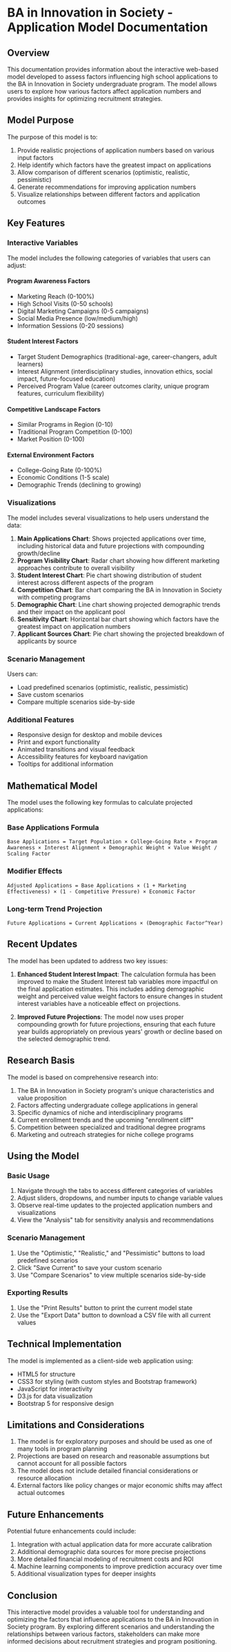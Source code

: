 # BA in Innovation in Society - Application Model Documentation

## Overview

This documentation provides information about the interactive web-based model developed to assess factors influencing high school applications to the BA in Innovation in Society undergraduate program. The model allows users to explore how various factors affect application numbers and provides insights for optimizing recruitment strategies.

## Model Purpose

The purpose of this model is to:

1. Provide realistic projections of application numbers based on various input factors
2. Help identify which factors have the greatest impact on applications
3. Allow comparison of different scenarios (optimistic, realistic, pessimistic)
4. Generate recommendations for improving application numbers
5. Visualize relationships between different factors and application outcomes

## Key Features

### Interactive Variables

The model includes the following categories of variables that users can adjust:

#### Program Awareness Factors
- Marketing Reach (0-100%)
- High School Visits (0-50 schools)
- Digital Marketing Campaigns (0-5 campaigns)
- Social Media Presence (low/medium/high)
- Information Sessions (0-20 sessions)

#### Student Interest Factors
- Target Student Demographics (traditional-age, career-changers, adult learners)
- Interest Alignment (interdisciplinary studies, innovation ethics, social impact, future-focused education)
- Perceived Program Value (career outcomes clarity, unique program features, curriculum flexibility)

#### Competitive Landscape Factors
- Similar Programs in Region (0-10)
- Traditional Program Competition (0-100)
- Market Position (0-100)

#### External Environment Factors
- College-Going Rate (0-100%)
- Economic Conditions (1-5 scale)
- Demographic Trends (declining to growing)

### Visualizations

The model includes several visualizations to help users understand the data:

1. **Main Applications Chart**: Shows projected applications over time, including historical data and future projections with compounding growth/decline
2. **Program Visibility Chart**: Radar chart showing how different marketing approaches contribute to overall visibility
3. **Student Interest Chart**: Pie chart showing distribution of student interest across different aspects of the program
4. **Competition Chart**: Bar chart comparing the BA in Innovation in Society with competing programs
5. **Demographic Chart**: Line chart showing projected demographic trends and their impact on the applicant pool
6. **Sensitivity Chart**: Horizontal bar chart showing which factors have the greatest impact on application numbers
7. **Applicant Sources Chart**: Pie chart showing the projected breakdown of applicants by source

### Scenario Management

Users can:
- Load predefined scenarios (optimistic, realistic, pessimistic)
- Save custom scenarios
- Compare multiple scenarios side-by-side

### Additional Features

- Responsive design for desktop and mobile devices
- Print and export functionality
- Animated transitions and visual feedback
- Accessibility features for keyboard navigation
- Tooltips for additional information

## Mathematical Model

The model uses the following key formulas to calculate projected applications:

### Base Applications Formula
```
Base Applications = Target Population × College-Going Rate × Program Awareness × Interest Alignment × Demographic Weight × Value Weight / Scaling Factor
```

### Modifier Effects
```
Adjusted Applications = Base Applications × (1 + Marketing Effectiveness) × (1 - Competitive Pressure) × Economic Factor
```

### Long-term Trend Projection
```
Future Applications = Current Applications × (Demographic Factor^Year)
```

## Recent Updates

The model has been updated to address two key issues:

1. **Enhanced Student Interest Impact**: The calculation formula has been improved to make the Student Interest tab variables more impactful on the final application estimates. This includes adding demographic weight and perceived value weight factors to ensure changes in student interest variables have a noticeable effect on projections.

2. **Improved Future Projections**: The model now uses proper compounding growth for future projections, ensuring that each future year builds appropriately on previous years' growth or decline based on the selected demographic trend.

## Research Basis

The model is based on comprehensive research into:

1. The BA in Innovation in Society program's unique characteristics and value proposition
2. Factors affecting undergraduate college applications in general
3. Specific dynamics of niche and interdisciplinary programs
4. Current enrollment trends and the upcoming "enrollment cliff"
5. Competition between specialized and traditional degree programs
6. Marketing and outreach strategies for niche college programs

## Using the Model

### Basic Usage

1. Navigate through the tabs to access different categories of variables
2. Adjust sliders, dropdowns, and number inputs to change variable values
3. Observe real-time updates to the projected application numbers and visualizations
4. View the "Analysis" tab for sensitivity analysis and recommendations

### Scenario Management

1. Use the "Optimistic," "Realistic," and "Pessimistic" buttons to load predefined scenarios
2. Click "Save Current" to save your custom scenario
3. Use "Compare Scenarios" to view multiple scenarios side-by-side

### Exporting Results

1. Use the "Print Results" button to print the current model state
2. Use the "Export Data" button to download a CSV file with all current values

## Technical Implementation

The model is implemented as a client-side web application using:

- HTML5 for structure
- CSS3 for styling (with custom styles and Bootstrap framework)
- JavaScript for interactivity
- D3.js for data visualization
- Bootstrap 5 for responsive design

## Limitations and Considerations

1. The model is for exploratory purposes and should be used as one of many tools in program planning
2. Projections are based on research and reasonable assumptions but cannot account for all possible factors
3. The model does not include detailed financial considerations or resource allocation
4. External factors like policy changes or major economic shifts may affect actual outcomes

## Future Enhancements

Potential future enhancements could include:

1. Integration with actual application data for more accurate calibration
2. Additional demographic data sources for more precise projections
3. More detailed financial modeling of recruitment costs and ROI
4. Machine learning components to improve prediction accuracy over time
5. Additional visualization types for deeper insights

## Conclusion

This interactive model provides a valuable tool for understanding and optimizing the factors that influence applications to the BA in Innovation in Society program. By exploring different scenarios and understanding the relationships between various factors, stakeholders can make more informed decisions about recruitment strategies and program positioning.
